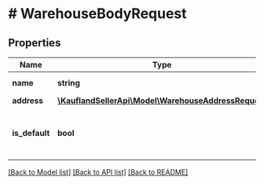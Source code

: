 # # WarehouseBodyRequest

## Properties

Name | Type | Description | Notes
------------ | ------------- | ------------- | -------------
**name** | **string** | Name of warehouse |
**address** | [**\KauflandSellerApi\Model\WarehouseAddressRequest**](WarehouseAddressRequest.md) |  |
**is_default** | **bool** | Is this Warehouse set as default for you. |

[[Back to Model list]](../../README.md#models) [[Back to API list]](../../README.md#endpoints) [[Back to README]](../../README.md)
